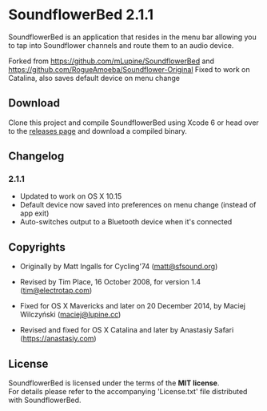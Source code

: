# SoundflowerBed 2.1.1

SoundflowerBed is an application that resides in the menu bar allowing you to tap into Soundflower channels and route them to an audio device.

Forked from https://github.com/mLupine/SoundflowerBed and https://github.com/RogueAmoeba/Soundflower-Original
Fixed to work on Catalina, also saves default device on menu change 

## Download

Clone this project and compile SoundflowerBed using Xcode 6 or head over to the [releases page](https://github.com/anastasiuspernat/SoundflowerBed/releases/) and download a compiled binary.

## Changelog

### 2.1.1

* Updated to work on OS X 10.15
* Default device now saved into preferences on menu change (instead of app exit)
* Auto-switches output to a Bluetooth device when it's connected

## Copyrights

* Originally by Matt Ingalls for Cycling'74 (<matt@sfsound.org>)

* Revised by Tim Place, 16 October 2008, for version 1.4 (<tim@electrotap.com>)

* Fixed for OS X Mavericks and later on 20 December 2014, by Maciej Wilczyński (<maciej@lupine.cc>)

* Revised and fixed for OS X Catalina and later by Anastasiy Safari (https://anastasiy.com)


## License

SoundflowerBed is licensed under the terms of the **MIT license**.  
For details please refer to the accompanying 'License.txt' file distributed with SoundflowerBed.


